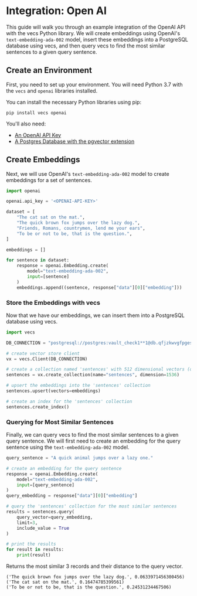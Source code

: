 # Integration: Open AI

This guide will walk you through an example integration of the OpenAI API with the vecs Python library. We will create embeddings using OpenAI's `text-embedding-ada-002` model, insert these embeddings into a PostgreSQL database using vecs, and then query vecs to find the most similar sentences to a given query sentence.

## Create an Environment

First, you need to set up your environment. You will need Python 3.7 with the `vecs` and `openai` libraries installed.

You can install the necessary Python libraries using pip:

```
pip install vecs openai
```

You'll also need:

- [An OpenAI API Key](https://platform.openai.com/account/api-keys)
- [A Postgres Database with the pgvector extension](hosting.md)

## Create Embeddings

Next, we will use OpenAI's `text-embedding-ada-002` model to create embeddings for a set of sentences.

```python
import openai

openai.api_key = '<OPENAI-API-KEY>'

dataset = [
    "The cat sat on the mat.",
    "The quick brown fox jumps over the lazy dog.",
    "Friends, Romans, countrymen, lend me your ears",
    "To be or not to be, that is the question.",
]

embeddings = []

for sentence in dataset:
    response = openai.Embedding.create(
        model="text-embedding-ada-002",
        input=[sentence]
    )
    embeddings.append((sentence, response["data"][0]["embedding"]))
```

### Store the Embeddings with vecs

Now that we have our embeddings, we can insert them into a PostgreSQL database using vecs.

```python
import vecs

DB_CONNECTION = "postgresql://postgres:vault_check1**1@db.qfjzkwvgfpgesiklpwff.supabase.co:5432/postgres"

# create vector store client
vx = vecs.Client(DB_CONNECTION)

# create a collection named 'sentences' with 512 dimensional vectors (default dimension for text-embedding-ada-002)
sentences = vx.create_collection(name="sentences", dimension=1536)

# upsert the embeddings into the 'sentences' collection
sentences.upsert(vectors=embeddings)

# create an index for the 'sentences' collection
sentences.create_index()
```

### Querying for Most Similar Sentences

Finally, we can query vecs to find the most similar sentences to a given query sentence. We will first need to create an embedding for the query sentence using the `text-embedding-ada-002` model.

```python
query_sentence = "A quick animal jumps over a lazy one."

# create an embedding for the query sentence
response = openai.Embedding.create(
    model="text-embedding-ada-002",
    input=[query_sentence]
)
query_embedding = response["data"][0]["embedding"]

# query the 'sentences' collection for the most similar sentences
results = sentences.query(
    query_vector=query_embedding,
    limit=3,
    include_value = True
)

# print the results
for result in results:
    print(result)
```

Returns the most similar 3 records and their distance to the query vector.
```
('The quick brown fox jumps over the lazy dog.', 0.0633971456300456)
('The cat sat on the mat.', 0.16474785399561)
('To be or not to be, that is the question.', 0.24531234467506)
```